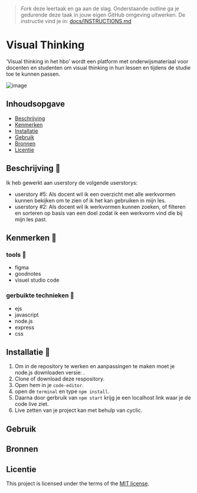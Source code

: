 > _Fork_ deze leertaak en ga aan de slag. Onderstaande outline ga je gedurende deze taak in jouw eigen GitHub omgeving uitwerken. De instructie vind je in: [docs/INSTRUCTIONS.md](docs/INSTRUCTIONS.md)

# Visual Thinking
<!-- Geef je project een titel en schrijf in één zin wat het is -->
‘Visual thinking in het hbo’ wordt een platform met onderwijsmateriaal voor docenten en studenten om visual thinking in hun lessen en tijdens de studie toe te kunnen passen.


![image](https://user-images.githubusercontent.com/112857270/225767524-a914bda2-4f9c-4573-9923-ef78f695377b.png)


## Inhoudsopgave

  * [Beschrijving](#beschrijving)
  * [Kenmerken](#kenmerken)
  * [Installatie](#installatie)
  * [Gebruik](#gebruik)
  * [Bronnen](#bronnen)
  * [Licentie](#licentie)

## Beschrijving 📝
<!-- In de Beschrijving staat hoe je project er uit ziet, hoe het werkt en wat je er mee kan. -->
Ik heb gewerkt aan userstory de volgende userstorys:
- userstory #5: Als docent wil ik een overzicht met alle werkvormen kunnen bekijken om te zien of ik het kan gebruiken in mijn les.
- userstory #2: Als docent wil ik werkvormen kunnen zoeken, of filteren en sorteren op basis van een doel zodat ik een werkvorm vind die bij mijn les past.

<!-- Voeg een mooie poster visual toe 📸 -->
<!-- Voeg een link toe naar Github Pages 🌐-->

## Kenmerken 💅
<!-- Bij Kenmerken staat welke technieken zijn gebruikt en hoe. Wat is de HTML structuur? Wat zijn de belangrijkste dingen in CSS? Wat is er met Javascript gedaan en hoe? Misschien heb je een framwork of library gebruikt? -->
### tools 🍔
- figma
- goodnotes
- visuel studio code

### gerbuikte technieken 🍟
- ejs
- javascript
- node.js
- express
- css

## Installatie 🚀

1. Om in de repository te werken en aanpassingen te maken moet je node.js downloaden versie: .
2. Clone of download deze respository.
3. Open hem in je `code-editor`.
4. open de `terminal` en type `npm install`.
5. Daarna door gerbruik van `npm start` krijg je een localhost link waar je de code live ziet.
6. Live zetten van je project kan met behulp van cyclic.

## Gebruik

## Bronnen

## Licentie

This project is licensed under the terms of the [MIT license](./LICENSE).
